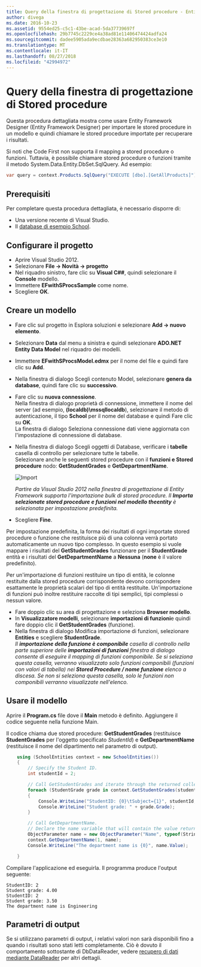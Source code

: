 ```yaml
---
title: Query della finestra di progettazione di Stored procedure - Entity Framework 6
author: divega
ms.date: 2016-10-23
ms.assetid: 9554ed25-c5c1-43be-acad-5da37739697f
ms.openlocfilehash: 29b7745c2229ce4a38ad81e11406474424adfa24
ms.sourcegitcommit: dadee5905ada9ecdbae28363a682950383ce3e10
ms.translationtype: MT
ms.contentlocale: it-IT
ms.lasthandoff: 08/27/2018
ms.locfileid: "42994972"
---
```

# <a name="designer-query-stored-procedures"></a>Query della finestra di progettazione di Stored procedure
Questa procedura dettagliata mostra come usare Entity Framework Designer (Entity Framework Designer) per importare le stored procedure in un modello e quindi chiamare le stored procedure importate per recuperare i risultati. 

Si noti che Code First non supporta il mapping a stored procedure o funzioni. Tuttavia, è possibile chiamare stored procedure o funzioni tramite il metodo System.Data.Entity.DbSet.SqlQuery. Ad esempio:
``` csharp
var query = context.Products.SqlQuery("EXECUTE [dbo].[GetAllProducts]")`;
```

## <a name="prerequisites"></a>Prerequisiti

Per completare questa procedura dettagliata, è necessario disporre di:

- Una versione recente di Visual Studio.
- Il [database di esempio School](~/ef6/resources/school-database.md).

## <a name="set-up-the-project"></a>Configurare il progetto

-   Aprire Visual Studio 2012.
-   Selezionare **File -&gt; Novità -&gt; progetto**
-   Nel riquadro sinistro, fare clic su **Visual C#\#**, quindi selezionare il **Console** modello.
-   Immettere **EFwithSProcsSample** come nome.
-   Scegliere **OK**.

## <a name="create-a-model"></a>Creare un modello

-   Fare clic sul progetto in Esplora soluzioni e selezionare **Add -&gt; nuovo elemento**.
-   Selezionare **Data** dal menu a sinistra e quindi selezionare **ADO.NET Entity Data Model** nel riquadro dei modelli.
-   Immettere **EFwithSProcsModel.edmx** per il nome del file e quindi fare clic su **Add**.
-   Nella finestra di dialogo Scegli contenuto Model, selezionare **genera da database**, quindi fare clic su **successivo**.
-   Fare clic su **nuova connessione**.  
    Nella finestra di dialogo proprietà di connessione, immettere il nome del server (ad esempio, **(localdb)\\mssqllocaldb**), selezionare il metodo di autenticazione, il tipo **School** per il nome del database e quindi Fare clic su **OK**.  
    La finestra di dialogo Seleziona connessione dati viene aggiornata con l'impostazione di connessione di database.
-   Nella finestra di dialogo Scegli oggetti di Database, verificare i **tabelle** casella di controllo per selezionare tutte le tabelle.  
    Selezionare anche le seguenti stored procedure con il **funzioni e Stored procedure** nodo: **GetStudentGrades** e **GetDepartmentName**. 

    ![Import](~/ef6/media/import.jpg)

    *Partire da Visual Studio 2012 nella finestra di progettazione di Entity Framework supporta l'importazione bulk di stored procedure. Il **Importa selezionate stored procedure e funzioni nel modello theentity** è selezionata per impostazione predefinita.*
-   Scegliere **Fine**.

Per impostazione predefinita, la forma dei risultati di ogni importate stored procedure o funzione che restituisce più di una colonna verrà portato automaticamente un nuovo tipo complesso. In questo esempio si vuole mappare i risultati del **GetStudentGrades** funzionare per il **StudentGrade** entità e i risultati del **GetDepartmentName** a **Nessuna** (**none** è il valore predefinito).

Per un'importazione di funzioni restituire un tipo di entità, le colonne restituite dalla stored procedure corrispondente devono corrispondere esattamente le proprietà scalari del tipo di entità restituite. Un'importazione di funzioni può inoltre restituire raccolte di tipi semplici, tipi complessi o nessun valore.

-   Fare doppio clic su area di progettazione e seleziona **Browser modello**.
-   In **Visualizzatore modelli**, selezionare **importazioni di funzioni**e quindi fare doppio clic il **GetStudentGrades** (funzione).
-   Nella finestra di dialogo Modifica importazione di funzioni, selezionare **Entities** e scegliere **StudentGrade**.  
    *Il **importazione della funzione è componibile** casella di controllo nella parte superiore delle **importazioni di funzioni** finestra di dialogo consente di eseguire il mapping di funzioni componibile. Se si seleziona questa casella, verranno visualizzato solo funzioni componibili (funzioni con valori di tabella) nei **Stored Procedure / nome funzione** elenco a discesa. Se non si seleziona questa casella, solo le funzioni non componibili verranno visualizzate nell'elenco.*

## <a name="use-the-model"></a>Usare il modello

Aprire il **Program.cs** file dove il **Main** metodo è definito. Aggiungere il codice seguente nella funzione Main.

Il codice chiama due stored procedure: **GetStudentGrades** (restituisce **StudentGrades** per l'oggetto specificato *StudentId*) e **GetDepartmentName** (restituisce il nome del dipartimento nel parametro di output).  

``` csharp
    using (SchoolEntities context = new SchoolEntities())
    {
        // Specify the Student ID.
        int studentId = 2;

        // Call GetStudentGrades and iterate through the returned collection.
        foreach (StudentGrade grade in context.GetStudentGrades(studentId))
        {
            Console.WriteLine("StudentID: {0}\tSubject={1}", studentId, grade.Subject);
            Console.WriteLine("Student grade: " + grade.Grade);
        }

        // Call GetDepartmentName.
        // Declare the name variable that will contain the value returned by the output parameter.
        ObjectParameter name = new ObjectParameter("Name", typeof(String));
        context.GetDepartmentName(1, name);
        Console.WriteLine("The department name is {0}", name.Value);

    }
```

Compilare l'applicazione ed eseguirla. Il programma produce l'output seguente:

```
StudentID: 2
Student grade: 4.00
StudentID: 2
Student grade: 3.50
The department name is Engineering
```

<a name="output-parameters"></a>Parametri di output
-----------------

Se si utilizzano parametri di output, i relativi valori non sarà disponibili fino a quando i risultati sono stati letti completamente. Ciò è dovuto il comportamento sottostante di DbDataReader, vedere [recupero di dati mediante DataReader](http://go.microsoft.com/fwlink/?LinkID=398589) per altri dettagli.
